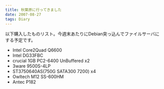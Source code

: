 ```yaml
---
title: 秋葉原に行ってきました
date: 2007-08-27
tags: Diary
---
```


以下購入したものリスト。今週末あたりにDebian突っ込んでファイルサーバにする予定です。

* Intel Core2Quad Q6600
* Intel DG33FBC
* crucial 1GB PC2-6400 UnBuffered x2
* 3ware 9500S-4LP
* ST3750640AS(750G SATA300 7200) x4
* Owltech M12 SS-600HM
* Antec P182
